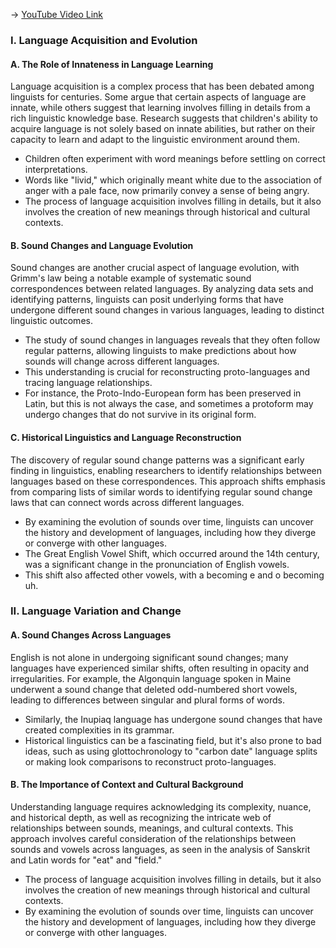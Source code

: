 -> [YouTube Video Link](https://www.youtube.com/watch?v=5itfLAwQol8&list=PLUl4u3cNGP63BZGNOqrF2qf_yxOjuG35j&index=21&pp=iAQB)

### I. Language Acquisition and Evolution
#### A. The Role of Innateness in Language Learning

Language acquisition is a complex process that has been debated among linguists for centuries. Some argue that certain aspects of language are innate, while others suggest that learning involves filling in details from a rich linguistic knowledge base. Research suggests that children's ability to acquire language is not solely based on innate abilities, but rather on their capacity to learn and adapt to the linguistic environment around them.

*   Children often experiment with word meanings before settling on correct interpretations.
*   Words like "livid," which originally meant white due to the association of anger with a pale face, now primarily convey a sense of being angry.
*   The process of language acquisition involves filling in details, but it also involves the creation of new meanings through historical and cultural contexts.

#### B. Sound Changes and Language Evolution

Sound changes are another crucial aspect of language evolution, with Grimm's law being a notable example of systematic sound correspondences between related languages. By analyzing data sets and identifying patterns, linguists can posit underlying forms that have undergone different sound changes in various languages, leading to distinct linguistic outcomes.

*   The study of sound changes in languages reveals that they often follow regular patterns, allowing linguists to make predictions about how sounds will change across different languages.
*   This understanding is crucial for reconstructing proto-languages and tracing language relationships.
*   For instance, the Proto-Indo-European form has been preserved in Latin, but this is not always the case, and sometimes a protoform may undergo changes that do not survive in its original form.

#### C. Historical Linguistics and Language Reconstruction

The discovery of regular sound change patterns was a significant early finding in linguistics, enabling researchers to identify relationships between languages based on these correspondences. This approach shifts emphasis from comparing lists of similar words to identifying regular sound change laws that can connect words across different languages.

*   By examining the evolution of sounds over time, linguists can uncover the history and development of languages, including how they diverge or converge with other languages.
*   The Great English Vowel Shift, which occurred around the 14th century, was a significant change in the pronunciation of English vowels.
*   This shift also affected other vowels, with a becoming e and o becoming uh.

### II. Language Variation and Change
#### A. Sound Changes Across Languages

English is not alone in undergoing significant sound changes; many languages have experienced similar shifts, often resulting in opacity and irregularities. For example, the Algonquin language spoken in Maine underwent a sound change that deleted odd-numbered short vowels, leading to differences between singular and plural forms of words.

*   Similarly, the Inupiaq language has undergone sound changes that have created complexities in its grammar.
*   Historical linguistics can be a fascinating field, but it's also prone to bad ideas, such as using glottochronology to "carbon date" language splits or making look comparisons to reconstruct proto-languages.

#### B. The Importance of Context and Cultural Background

Understanding language requires acknowledging its complexity, nuance, and historical depth, as well as recognizing the intricate web of relationships between sounds, meanings, and cultural contexts. This approach involves careful consideration of the relationships between sounds and vowels across languages, as seen in the analysis of Sanskrit and Latin words for "eat" and "field."

*   The process of language acquisition involves filling in details, but it also involves the creation of new meanings through historical and cultural contexts.
*   By examining the evolution of sounds over time, linguists can uncover the history and development of languages, including how they diverge or converge with other languages.